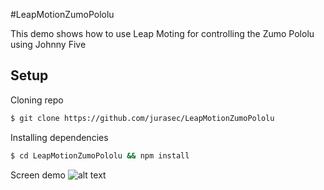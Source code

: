 #LeapMotionZumoPololu


This demo shows how to use Leap Moting for controlling the Zumo Pololu using Johnny Five


## Setup

Cloning repo

```bash
$ git clone https://github.com/jurasec/LeapMotionZumoPololu
```

Installing dependencies

```bash
$ cd LeapMotionZumoPololu && npm install
````

Screen demo
![alt text](./image/screendemo.png)

